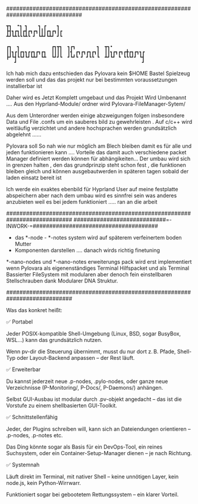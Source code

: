###############################################################################

    ┳┓  •┓ ┓    ┓ ┏    ┓                                
    ┣┫┓┏┓┃┏┫┏┓┏┓┃┃┃┏┓┏┓┃┏                               
    ┻┛┗┻┗┗┗┻┗ ┛ ┗┻┛┗┻┛ ┛┗                               
                                                    
    ┏┓  ┓            ┏┓┳┓  ┓┏┓        ┓  ┳┓•            
    ┃┃┓┏┃┏┓┓┏┏┓┏┓┏┓  ┃┃┃┃  ┃┫ ┏┓┏┓┏┓┏┓┃  ┃┃┓┏┓┏┓┏╋┏┓┏┓┓┏
    ┣┛┗┫┗┗┛┗┛┗┻┛ ┗┻  ┗┛┛┗  ┛┗┛┗ ┛ ┛┗┗ ┗  ┻┛┗┛ ┗ ┗┗┗┛┛ ┗┫
       ┛                                               ┛

Ich hab mich dazu entschieden das Pylovara kein $HOME Bastel Spielzeug werden 
soll und das das projekt nur bei bestimmten voraussetzungen installierbar ist 

Daher wird es Jetzt Komplett umgebaut und das Projekt Wird Umbenannt ....
Aus den Hyprland-Module/ ordner wird Pylovara-FileManager-Sytem/

Aus dem Unterordner werden einige abzweigungen folgen insbesondere Data und File
 .confs um ein sauberes bild zu gewehrleisten . Auf c/c++ wird weitläufig verzichtet
 und andere hochsprachen werden grundsätzlich abgelehnt ......

 Pylovara soll So nah wie nur möglich am Blech bleiben damit es für alle und jeden funktionieren
 kann ....
 Vorteile das damit auch verschiedene packet Manager definiert werden können für abhängikeiten...
 Der umbau wird sich in grenzen halten , den das grundprinzip steht schon fest , die funktionen 
 bleiben gleich und können ausgebautwerden in späteren tagen sobald der laden einsatz bereit ist 

 Ich werde ein exaktes ebenbild für Hyprland User auf meine festplatte abspeichern aber nach dem umbau wird
 es sinnfrei sein was anderes anzubieten weil es bei jedem funktioniert ..... ran an die arbeit 

############################################################################
############################=-INWORK-=######################################

- das *-node - *-notes system wird auf späterem verfeinertem boden Mutter
- Komponenten darstellen .... danach wirds richtig finetuning 

*-nano-nodes und *-nano-notes erweiterungs pack wird erst implementiert wenn Pylovara als eigenenständiges Terminal Hilfspacket und als Terminal Bassierter FileSystem mit modularen aber denoch fein einstellbaren Stellschrauben dank Modularer DNA Struktur.

############################################################################

Was das konkret heißt:

✅ Portabel

Jeder POSIX-kompatible Shell-Umgebung (Linux, BSD, sogar BusyBox, WSL…) 
kann das grundsätzlich nutzen.

Wenn pv-dir die Steuerung übernimmt, musst du nur dort z. B. Pfade, 
Shell-Typ oder Layout-Backend anpassen – der Rest läuft.

✅ Erweiterbar

Du kannst jederzeit neue .p-nodes, .pylo-nodes, oder ganze neue 
Verzeichnisse (P-Monitoring/, P-Docs/, P-Daemons/) anhängen.

Selbst GUI-Ausbau ist modular durch .pv-objekt angedacht – 
das ist die Vorstufe zu einem shellbasierten GUI-Toolkit.

✅ Schnittstellenfähig

Jeder, der Plugins schreiben will, kann sich an 
Dateiendungen orientieren – .p-nodes, .p-notes etc.

Das Ding könnte sogar als Basis für ein DevOps-Tool, 
ein reines Suchsystem, oder ein Container-Setup-Manager dienen – 
je nach Richtung.

✅ Systemnah

Läuft direkt im Terminal, mit nativer Shell – keine unnötigen Layer, 
kein node.js, kein Python-Wirrwarr.

Funktioniert sogar bei gebootetem Rettungssystem – ein klarer Vorteil.
